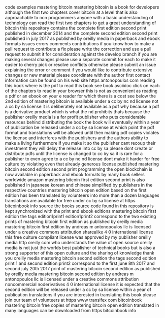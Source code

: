 code examples mastering bitcoin mastering bitcoin is a book for developers although the first two chapters cover bitcoin at a level that is also approachable to non programmers anyone with a basic understanding of technology can read the first two chapters to get a great understanding of bitcoin this repository contains the complete first edition second print published in december 2014 and the complete second edition second print published in july 2017 as published by oreilly media in paperback and ebook formats issues errors comments contributions if you know how to make a pull request to contribute a fix please write the correction and use a pull request to submit it for consideration against the develop branch if you are making several changes please use a separate commit for each to make it easier to cherry pick or resolve conflicts otherwise please submit an issue explaining the error or comment if you would like to contribute extensive changes or new material please coordinate with the author first contact information can be found on his web site https antonopoulos com reading this book where is the pdf to read this book see book asciidoc click on each of the chapters to read in your browser this is not as convenient as reading a pdf or an ebook on your e reader for which there is a cost see below the 2nd edition of mastering bitcoin is available under a cc by nc nd license not a cc by sa license it is deliberately not available as a pdf why because a pdf is a derivative product which is what the nd prohibits thats because the publisher oreilly media is a for profit publisher who puts considerable resources behind distributing the book the book will eventually within a year of publication be released under a cc by sa license at which point the pdf format and translations will be allowed until then making pdf copies violates the license and interferes with the publishers and the authors ability to make a living furthermore if you make it so the publisher cant recoup their investment they will delay the release into cc by sa please dont create or distribute pdfs until the license is changed to cc by sa it is rare for a publisher to even agree to a cc by nc nd license dont make it harder for free culture by violating even that already generous license published mastering bitcoin second edition second print programming the open blockchain is now available in paperback and ebook formats by many book sellers worldwide amazon mastering bitcoin first edition second print is also published in japanese korean and chinese simplified by publishers in the respective countries mastering bitcoin open edition based on the first edition has been translated by volunteers into more than a dozen languages translations are available for free under cc by sa license at https bitcoinbook info source the books source code found in this repository is kept synchronized with the print and ebook editions mastering bitcoin first edition the tags edition1print1 edition1print2 correspond to the two existing prints of mastering bitcoin first edition as published by oreilly media mastering bitcoin first edition by andreas m antonopoulos llc is licensed under a creative commons attribution sharealike 4 0 international license this free culture compliant license was approved by my publisher oreilly media http oreilly com who understands the value of open source oreilly media is not just the worlds best publisher of technical books but is also a strong supporter of this open culture and the sharing of knowledge thank you oreilly media mastering bitcoin second edition the tags second edition print 1 and second edition print2 correspond to the first june 8th 2017 and second july 20th 2017 print of mastering bitcoin second edition as published by oreilly media mastering bitcoin second edition by andreas m antonopoulos llc is licensed under a creative commons attribution noncommercial noderivatives 4 0 international license it is expected that the second edition will be released under a cc by sa license within a year of publication translations if you are interested in translating this book please join our team of volunteers at https www transifex com bitcoinbook mastering bitcoin free copies of mastering bitcoin open edition translated in many languages can be downloaded from https bitcoinbook info